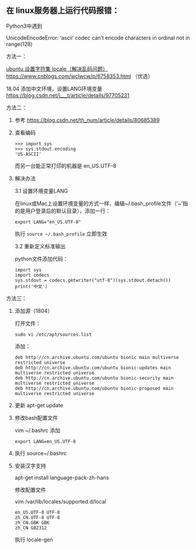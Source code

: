 ## 在 linux服务器上运行代码报错：

Python3中遇到

UnicodeEncodeError: ‘ascii’ codec can’t encode characters in ordinal not in range(128)

方法一：

[ubuntu 设置字符集 locale（解决乱码问题）](https://www.cnblogs.com/wclwcw/p/6758353.html) https://www.cnblogs.com/wclwcw/p/6758353.html （优选）

18.04 添加中文环境，设置LANG环境变量 https://blog.csdn.net/j___t/article/details/97705231

方法二：

1. 参考 https://blog.csdn.net/th_num/article/details/80685389

2. 查看编码

   ```
   >>> import sys
   >>> sys.stdout.encoding
   'US-ASCII'
   ```

   而另一台能正常打印的机器是 en_US.UTF-8

3. 解决办法

   3.1 设置环境变量LANG

   在linux或Mac上设置环境变量的方式一样，编辑~/.bash_profile文件（’~’指的是用户登录后的默认目录），添加一行：

   ```
   export LANG="en_US.UTF-8"
   ```

   执行 `source ~/.bash_profile` 立即生效

   3.2 重新定义标准输出

   python文件添加代码：

   ```
   import sys
   import codecs
   sys.stdout = codecs.getwriter("utf-8")(sys.stdout.detach())
   print('中文')
   ```

   

方法三：

1. 添加源（1804）

   打开文件：

   ```
   sudo vi /etc/apt/sources.list
   ```

   添加：

   ```
   deb http://cn.archive.ubuntu.com/ubuntu bionic main multiverse restricted universe
   deb http://cn.archive.ubuntu.com/ubuntu bionic-updates main multiverse restricted universe
   deb http://cn.archive.ubuntu.com/ubuntu bionic-security main multiverse restricted universe
   deb http://cn.archive.ubuntu.com/ubuntu bionic-proposed main multiverse restricted universe
   ```

2. 更新 apt-get update

3. 修改bash配置文件

   vim ~/.bashrc 添加

   `export LANG=en_US.UTF-8`

4. 执行 source~/.bashrc

5. 安装汉字支持

   apt-get install language-pack-zh-hans

   修改配置文件

   vim /var/lib/locales/supported.d/local

   ```
   en_US.UTF-8 UTF-8
   zh_CN.UTF-8 UTF-8
   zh_CN.GBK GBK
   zh_CN GB2312
   ```

   执行 locale-gen